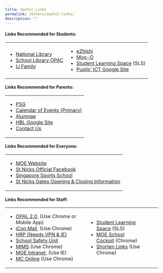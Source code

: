 ```yaml
---
title: Useful Links
permalink: /others/useful-links/
description: ""
---
```

<h4><strong>Links Recommended for Students:</strong></h4>
<table>
<tbody>
<tr>
<td>
<ul>
<li><a href="http://www.nlb.gov.sg/" target="_blank" rel="noopener">National Library</a></li>
<li><a href="https://schoolibrary.moe.edu.sg/chijstnicholasgirlspri/cgi-bin/spydus.exe/MSGTRN/WPAC/HOME" target="_blank" rel="noopener">School&nbsp;Library&nbsp;OPAC</a></li>
<li><a href="http://www.chij-sisters.org/" target="">IJ Family</a></li>
</ul>
</td>
<td>
<ul>
<li><a href="https://www.ezhishi.net/" target="_blank" rel="noopener">eZhishi</a></li>
<li><a href="https://plus.moo-o.com/" target="_blank" rel="noopener">Moo-O</a></li>
<li><a href="https://vle.learning.moe.edu.sg/user/school" target="_blank" rel="noopener">Student Learning Space</a>&nbsp;(SLS)</li>
<li><a href="https://sites.google.com/moe.edu.sg/sngspriictstudent" target="_blank" rel="noopener">Pupils' ICT Google Site</a></li>
</ul>
</td>
</tr>
</tbody>
</table>
<h4><strong>Links Recommended for Parents:</strong></h4>
<table>
<tbody>
<tr>
<td>
<ul>
<li><a href="https://www.facebook.com/pages/ParentsStNicks/240413029319535?ref=ts" target="_blank" rel="noopener">PSG</a></li>
<li><a href="/primary/primary-info-hub/calendar" target="">Calendar of Events (Primary)</a></li>
<li><a href="http://www.sngsalumnae.org.sg/home.php" target="_blank" rel="noopener">Alumnae</a></li>
<li><a href="http://bit.ly/HBL-SN" target="_blank" rel="noopener">HBL Google Site</a></li>
<li><a href="/about-us/contact-information" target="">Contact Us</a></li>
</ul>
</td>
</tr>
</tbody>
</table>
<h4><strong>Links Recommended for Everyone:</strong></h4>
<table>
<tbody>
<tr>
<td>
<ul>
<li><a href="https://www.moe.gov.sg/" target="_blank" rel="noopener">MOE Website</a></li>
<li><a href="http://www.facebook.com/CHIJStNicholasGirls" target="_blank" rel="noopener">St Nicks Official Facebook</a></li>
<li><a href="https://www.sportsschool.edu.sg/" target="_blank" rel="noopener">Singapore Sports School</a></li>
<li><a href="/files/Gates%20Opening%20&amp;%20Closing%20Info.png" target="_blank" rel="noopener">St Nicks Gates Opening &amp; Closing Information</a></li>
</ul>
</td>
</tr>
</tbody>
</table>
<h4><strong>Links Recommended for Staff:</strong></h4>
<table>
<tbody>
<tr>
<td>
<ul>
<li><a href="https://idm.opal2.moe.edu.sg/account/login?returnUrl=%2Fconnect%2Fauthorize%2Fcallback%3Fresponse_type%3Dcode%26client_id%3DOpal2WebApp%26state%3D5S-rYIKMBuLN76HZSibbMwpbYJ8dfqA2AfNUHr1upynVi%26redirect_uri%3Dhttps%253A%252F%252Fwww.opal2.moe.edu.sg%252Fapp%252Findex.html%26scope%3Dcxprofile%2520openid%2520cxDomainInternalApi%26code_challenge%3DpCBBJ-HApSa1QSiTl1i4MphOqVlJDojPB09b14HwWLE%26code_challenge_method%3DS256%26nonce%3D5S-rYIKMBuLN76HZSibbMwpbYJ8dfqA2AfNUHr1upynVi" target="_blank" rel="noopener">OPAL 2.0&nbsp;</a>&nbsp;(Use Chrome or Mobile App)</li>
<li><a href="https://icon.moe.edu.sg/" target="_blank" rel="noopener">iCon Mail&nbsp;</a>&nbsp;(Use Chrome)</li>
<li><a href="https://www.hrp.gov.sg/hrp/#/" target="_blank" rel="noopener">HRP (Needs VPN &amp; IE)</a></li>
<li><a href="http://intranet.moe.gov.sg/schoolsafety/" target="_blank" rel="noopener">School Safety Unit</a></li>
<li><a href="https://idp.mims.moe.gov.sg/nidp/saml2/sso" target="_blank" rel="noopener">MIMS</a>&nbsp;(Use Chrome)</li>
<li><a href="https://intranet.moe.gov.sg/Pages/Home.aspx" target="_blank" rel="noopener">MOE Intranet&nbsp;</a>&nbsp;(Use IE)</li>
<li><a href="https://www.mconline.sg/LEAD/login/lms_login.aspx" target="_blank" rel="noopener">MC Online</a>&nbsp;(Use Chrome)</li>
</ul>
</td>
<td>
<ul>
<li><a href="https://vle.learning.moe.edu.sg/user/school" target="_blank" rel="noopener">Student Learning Space</a>&nbsp;(SLS)</li>
<li><a href="https://idp.mims.moe.gov.sg/nidp/saml2/sso?SAMLRequest=fZHNbsIwEIRfJdp7fpumyMJBtAgViaqohB56M8YhThM79TpRH78hAQl6QPLF9n47uzPT2W9dOZ0wKLWiEHoBOEJxfZDqSGGXLd0JzNIpsrqKGjJvbaE%2BxE8r0Do9qJCMPxRao4hmKJEoVgsklpPt%2FG1NIi8gjdFWc12BM0cUxvZSL1phWwuzFaaTXOw%2B1hQKaxskvo%2B80Lrimn830nq1Ft5Rdx4e%2FZOWj6jBWfQDSMXsMPSFk4fGq2WN14jqHwcuGsGlNlwMa1CwphXgrBYUWBw%2FFUn5eGAsjJnIwyQp8n1Q5ryMipL1RbhhiLITFHJW4QlDbMVKoWXKUoiCKHTDwI0mWRCT%2FjzEXhAlX%2BBszrs%2FSzV6es%2Bo%2FViE5DXLNu7mfZuB83nJpi%2BAcxJkUDfXEdxvzC6%2BQ%2FrP3Vu%2Fpv51%2F%2FR8vQ0%2B%2FQM%3D&amp;RelayState=https%3A%2F%2Fschoolcockpit.moe.gov.sg%2FCP%2Fscapp%2Fsecurity&amp;SigAlg=http%3A%2F%2Fwww.w3.org%2F2001%2F04%2Fxmldsig-more%23rsa-sha256&amp;Signature=Vd%2F4ukbGcHQbezHWr%2FaYsr2%2Fhbz3NizHXlcY9%2F0KD9vebhM5K%2BkBy9Uc6w544xmF5thB5iwn1zp58ON6Lb9FXMBm8a87b37c9O60DrIZMICPN4VYYOWowTTtYyQEj%2B2WxcPbwDFSVzukRBNHCR0xTcZOFpSJvf1tMLoR6z1cDyP1uGRxyagn6j9XslobFAnzSj2mxPlWrIZnuO6aE0nyfCuS8R19SQZpOOE1jKfQwjL%2BAzpbL6bGFiVDo9Yks%2BdJhTKgNTd1o4DHG9USzDn23ZqtrnwKbmhhclPhvLbfjmtB56scU2IV13YLoBtuEV9UDoht08TIJIENzIUPRFfzQvd5HIam7Z4goz%2FLPrfdV0wTLqjrM7fYFYzoG6%2FMdYSKUSgTtiVnX%2Fv%2FfMq3dpB0Bp%2B82m6uEQMpJXvVwZK0rh%2FCCqw3j%2Fa2uQApdNYPsxOgEeAhA6FvcGZ7hG%2FFDawHzCL8tSnuwgeu2IsiqJk0%2FEMYC3RBL04tJaEbds3xI%2BMrO7mY2gtggp3S3bw7jIFLo5Las3DxJaoHJykSzB%2BJyWtB9n512%2BT%2FeJUOkkNl1cGPg3psCKU8MfvcMuPfyBkGzV6n0%2FYiJpDTQNpDstC9QcNF56Avk0O1ay9uqis7VIVqP09h5VXpG%2BRQlYOt4Y8eSau4CV6hQ3GqHa5BDvEqISM%3D" target="_blank" rel="noopener">MOE School Cockpit</a>&nbsp;(Chrome)</li>
<li><a href="https://go.gov.sg/" target="_blank" rel="noopener">Shorten Links</a>&nbsp;(Use Chrome)</li>
</ul>
</td>
</tr>
</tbody>
</table>